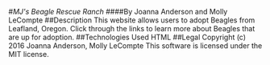 #_MJ's Beagle Rescue Ranch_
####By Joanna Anderson and Molly LeCompte
##Description
This website allows users to adopt Beagles from Leafland, Oregon. Click through the links to learn more about Beagles that are up for adoption.
##Technologies Used
HTML
##Legal
Copyright (c) 2016 Joanna Anderson, Molly LeCompte
This software is licensed under the MIT license.
